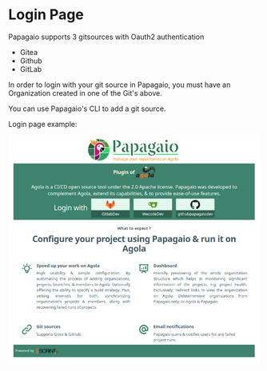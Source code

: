 # Login Page

Papagaio supports 3 gitsources with Oauth2 authentication

* Gitea
* Github
* GitLab 

In order to login with your git source in Papagaio, you must have an Organization created in one of the Git's above. 

You can use Papagaio's CLI to add a git source.

Login page example:

![Login](../images/login.png "Login")

